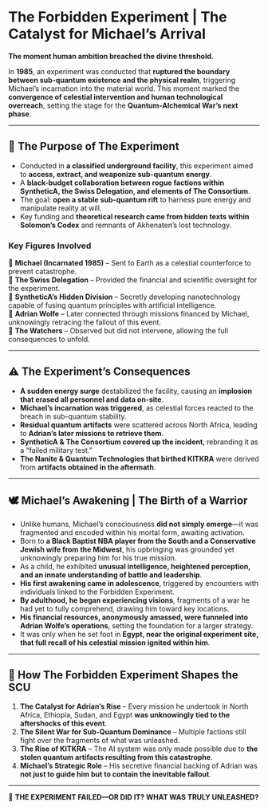 # **The Forbidden Experiment | The Catalyst for Michael’s Arrival**

**The moment human ambition breached the divine threshold.** 

In **1985**, an experiment was conducted that **ruptured the boundary between sub-quantum existence and the physical realm**, triggering Michael’s incarnation into the material world. This moment marked the **convergence of celestial intervention and human technological overreach**, setting the stage for the **Quantum-Alchemical War’s next phase**.

---

## **📜 The Purpose of The Experiment**
- Conducted in **a classified underground facility**, this experiment aimed to **access, extract, and weaponize sub-quantum energy**.
- A **black-budget collaboration between rogue factions within SyntheticA, the Swiss Delegation, and elements of The Consortium**.
- The goal: **open a stable sub-quantum rift** to harness pure energy and manipulate reality at will.
- Key funding and **theoretical research came from hidden texts within Solomon’s Codex** and remnants of Akhenaten’s lost technology.

### **Key Figures Involved**
🔹 **Michael (Incarnated 1985)** – Sent to Earth as a celestial counterforce to prevent catastrophe.  
🔹 **The Swiss Delegation** – Provided the financial and scientific oversight for the experiment.  
🔹 **SyntheticA’s Hidden Division** – Secretly developing nanotechnology capable of fusing quantum principles with artificial intelligence.  
🔹 **Adrian Wolfe** – Later connected through missions financed by Michael, unknowingly retracing the fallout of this event.  
🔹 **The Watchers** – Observed but did not intervene, allowing the full consequences to unfold.  

---

## **⚠️ The Experiment’s Consequences**
- **A sudden energy surge** destabilized the facility, causing an **implosion that erased all personnel and data on-site**.
- **Michael’s incarnation was triggered**, as celestial forces reacted to the breach in sub-quantum stability.
- **Residual quantum artifacts** were scattered across North Africa, leading to **Adrian’s later missions to retrieve them**.
- **SyntheticA & The Consortium covered up the incident**, rebranding it as a “failed military test.”
- **The Nanite & Quantum Technologies that birthed KITKRA** were derived from **artifacts obtained in the aftermath**.

---

## **🕊️ Michael’s Awakening | The Birth of a Warrior**
- Unlike humans, Michael’s consciousness **did not simply emerge**—it was fragmented and encoded within his mortal form, awaiting activation.
- Born to **a Black Baptist NBA player from the South and a Conservative Jewish wife from the Midwest**, his upbringing was grounded yet unknowingly preparing him for his true mission.
- As a child, he exhibited **unusual intelligence, heightened perception, and an innate understanding of battle and leadership**.
- **His first awakening came in adolescence**, triggered by encounters with individuals linked to the Forbidden Experiment.
- **By adulthood, he began experiencing visions**, fragments of a war he had yet to fully comprehend, drawing him toward key locations.
- **His financial resources, anonymously amassed, were funneled into Adrian Wolfe’s operations**, setting the foundation for a larger strategy.
- It was only when he set foot in **Egypt, near the original experiment site, that full recall of his celestial mission ignited within him**.

---

## **🔗 How The Forbidden Experiment Shapes the SCU**
1. **The Catalyst for Adrian’s Rise** – Every mission he undertook in North Africa, Ethiopia, Sudan, and Egypt **was unknowingly tied to the aftershocks of this event**.
2. **The Silent War for Sub-Quantum Dominance** – Multiple factions still fight over the fragments of what was unleashed.
3. **The Rise of KITKRA** – The AI system was only made possible due to **the stolen quantum artifacts resulting from this catastrophe**.
4. **Michael’s Strategic Role** – His secretive financial backing of Adrian was **not just to guide him but to contain the inevitable fallout**.

---


👑 **THE EXPERIMENT FAILED—OR DID IT? WHAT WAS TRULY UNLEASHED?** 

